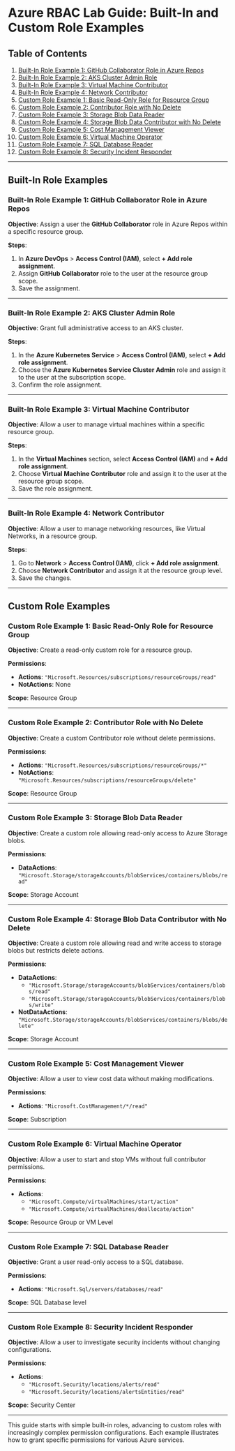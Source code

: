 # Azure RBAC Lab Guide: Built-In and Custom Role Examples

## Table of Contents
1. [Built-In Role Example 1: GitHub Collaborator Role in Azure Repos](#built-in-role-example-1-github-collaborator-role-in-azure-repos)
2. [Built-In Role Example 2: AKS Cluster Admin Role](#built-in-role-example-2-aks-cluster-admin-role)
3. [Built-In Role Example 3: Virtual Machine Contributor](#built-in-role-example-3-virtual-machine-contributor)
4. [Built-In Role Example 4: Network Contributor](#built-in-role-example-4-network-contributor)
5. [Custom Role Example 1: Basic Read-Only Role for Resource Group](#custom-role-example-1-basic-read-only-role-for-resource-group)
6. [Custom Role Example 2: Contributor Role with No Delete](#custom-role-example-2-contributor-role-with-no-delete)
7. [Custom Role Example 3: Storage Blob Data Reader](#custom-role-example-3-storage-blob-data-reader)
8. [Custom Role Example 4: Storage Blob Data Contributor with No Delete](#custom-role-example-4-storage-blob-data-contributor-with-no-delete)
9. [Custom Role Example 5: Cost Management Viewer](#custom-role-example-5-cost-management-viewer)
10. [Custom Role Example 6: Virtual Machine Operator](#custom-role-example-6-virtual-machine-operator)
11. [Custom Role Example 7: SQL Database Reader](#custom-role-example-7-sql-database-reader)
12. [Custom Role Example 8: Security Incident Responder](#custom-role-example-8-security-incident-responder)

---

## Built-In Role Examples

### Built-In Role Example 1: GitHub Collaborator Role in Azure Repos

**Objective**: Assign a user the **GitHub Collaborator** role in Azure Repos within a specific resource group.

**Steps**:
1. In **Azure DevOps** > **Access Control (IAM)**, select **+ Add role assignment**.
2. Assign **GitHub Collaborator** role to the user at the resource group scope.
3. Save the assignment.

---

### Built-In Role Example 2: AKS Cluster Admin Role

**Objective**: Grant full administrative access to an AKS cluster.

**Steps**:
1. In the **Azure Kubernetes Service** > **Access Control (IAM)**, select **+ Add role assignment**.
2. Choose the **Azure Kubernetes Service Cluster Admin** role and assign it to the user at the subscription scope.
3. Confirm the role assignment.

---

### Built-In Role Example 3: Virtual Machine Contributor

**Objective**: Allow a user to manage virtual machines within a specific resource group.

**Steps**:
1. In the **Virtual Machines** section, select **Access Control (IAM)** and **+ Add role assignment**.
2. Choose **Virtual Machine Contributor** role and assign it to the user at the resource group scope.
3. Save the role assignment.

---

### Built-In Role Example 4: Network Contributor

**Objective**: Allow a user to manage networking resources, like Virtual Networks, in a resource group.

**Steps**:
1. Go to **Network** > **Access Control (IAM)**, click **+ Add role assignment**.
2. Choose **Network Contributor** and assign it at the resource group level.
3. Save the changes.

---

## Custom Role Examples

### Custom Role Example 1: Basic Read-Only Role for Resource Group

**Objective**: Create a read-only custom role for a resource group.

**Permissions**:
- **Actions**: `"Microsoft.Resources/subscriptions/resourceGroups/read"`
- **NotActions**: None

**Scope**: Resource Group

---

### Custom Role Example 2: Contributor Role with No Delete

**Objective**: Create a custom Contributor role without delete permissions.

**Permissions**:
- **Actions**: `"Microsoft.Resources/subscriptions/resourceGroups/*"`
- **NotActions**: `"Microsoft.Resources/subscriptions/resourceGroups/delete"`

**Scope**: Resource Group

---

### Custom Role Example 3: Storage Blob Data Reader

**Objective**: Create a custom role allowing read-only access to Azure Storage blobs.

**Permissions**:
- **DataActions**: `"Microsoft.Storage/storageAccounts/blobServices/containers/blobs/read"`

**Scope**: Storage Account

---

### Custom Role Example 4: Storage Blob Data Contributor with No Delete

**Objective**: Create a custom role allowing read and write access to storage blobs but restricts delete actions.

**Permissions**:
- **DataActions**:
  - `"Microsoft.Storage/storageAccounts/blobServices/containers/blobs/read"`
  - `"Microsoft.Storage/storageAccounts/blobServices/containers/blobs/write"`
- **NotDataActions**: `"Microsoft.Storage/storageAccounts/blobServices/containers/blobs/delete"`

**Scope**: Storage Account

---

### Custom Role Example 5: Cost Management Viewer

**Objective**: Allow a user to view cost data without making modifications.

**Permissions**:
- **Actions**: `"Microsoft.CostManagement/*/read"`

**Scope**: Subscription

---

### Custom Role Example 6: Virtual Machine Operator

**Objective**: Allow a user to start and stop VMs without full contributor permissions.

**Permissions**:
- **Actions**:
  - `"Microsoft.Compute/virtualMachines/start/action"`
  - `"Microsoft.Compute/virtualMachines/deallocate/action"`

**Scope**: Resource Group or VM Level

---

### Custom Role Example 7: SQL Database Reader

**Objective**: Grant a user read-only access to a SQL database.

**Permissions**:
- **Actions**: `"Microsoft.Sql/servers/databases/read"`

**Scope**: SQL Database level

---

### Custom Role Example 8: Security Incident Responder

**Objective**: Allow a user to investigate security incidents without changing configurations.

**Permissions**:
- **Actions**:
  - `"Microsoft.Security/locations/alerts/read"`
  - `"Microsoft.Security/locations/alertsEntities/read"`

**Scope**: Security Center

---

This guide starts with simple built-in roles, advancing to custom roles with increasingly complex permission configurations. Each example illustrates how to grant specific permissions for various Azure services.
